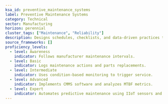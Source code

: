 ```yaml
---
ksa_id: preventive_maintenance_systems
label: Preventive Maintenance Systems
category: Technical
sector: Manufacturing
horizon: perennial
cluster_tags: ["Maintenance", "Reliability"]
description: Designs schedules, checklists, and data‑driven practices to prolong equipment lifespan and minimize downtime.
source_frameworks: []
proficiency_levels:
  - level: Awareness
    indicator: Follows manufacturer maintenance intervals.
  - level: Basic
    indicator: Logs maintenance actions and parts replacements.
  - level: Intermediate
    indicator: Uses condition‑based monitoring to trigger service.
  - level: Advanced
    indicator: Implements CMMS software and analyzes MTBF metrics.
  - level: Expert
    indicator: Automates predictive maintenance using IIoT sensors and AI analytics.
---
```

